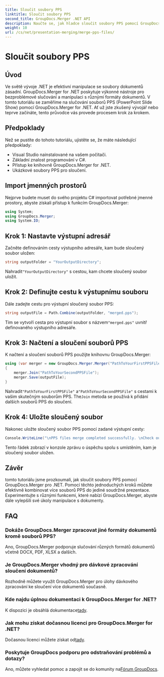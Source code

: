```yaml
---
title: Sloučit soubory PPS
linktitle: Sloučit soubory PPS
second_title: GroupDocs.Merger .NET API
description: Naučte se, jak hladce sloučit soubory PPS pomocí GroupDocs.Merger for .NET. Podrobný průvodce s příklady kódu. Vylepšete své dovednosti v manipulaci s dokumenty.
weight: 10
url: /cs/net/presentation-merging/merge-pps-files/
---
```


# Sloučit soubory PPS

## Úvod
Ve světě vývoje .NET je efektivní manipulace se soubory dokumentů zásadní. GroupDocs.Merger for .NET poskytuje výkonné nástroje pro bezproblémové slučování a manipulaci s různými formáty dokumentů. V tomto tutoriálu se zaměříme na slučování souborů PPS (PowerPoint Slide Show) pomocí GroupDocs.Merger for .NET. Ať už jste zkušený vývojář nebo teprve začínáte, tento průvodce vás provede procesem krok za krokem.
## Předpoklady
Než se pustíte do tohoto tutoriálu, ujistěte se, že máte následující předpoklady:
- Visual Studio nainstalované na vašem počítači.
- Základní znalost programování v C#.
- Přístup ke knihovně GroupDocs.Merger for .NET.
- Ukázkové soubory PPS pro sloučení.

## Import jmenných prostorů
Nejprve budete muset do svého projektu C# importovat potřebné jmenné prostory, abyste získali přístup k funkcím GroupDocs.Merger:
```csharp
using System; 
using GroupDocs.Merger;
using System.IO;
```
## Krok 1: Nastavte výstupní adresář
Začněte definováním cesty výstupního adresáře, kam bude sloučený soubor uložen:
```csharp
string outputFolder = "YourOutputDirectory";
```
 Nahradit`"YourOutputDirectory"` s cestou, kam chcete sloučený soubor uložit.
## Krok 2: Definujte cestu k výstupnímu souboru
Dále zadejte cestu pro výstupní sloučený soubor PPS:
```csharp
string outputFile = Path.Combine(outputFolder, "merged.pps");
```
 Tím se vytvoří cesta pro výstupní soubor s názvem`"merged.pps"` uvnitř definovaného výstupního adresáře.
## Krok 3: Načtení a sloučení souborů PPS
K načtení a sloučení souborů PPS použijte knihovnu GroupDocs.Merger:
```csharp
using (var merger = new GroupDocs.Merger.Merger("PathToYourFirstPPSFile"))
{
    merger.Join("PathToYourSecondPPSFile");
    merger.Save(outputFile);
}
```
 Nahradit`"PathToYourFirstPPSFile"` a`"PathToYourSecondPPSFile"` s cestami k vašim skutečným souborům PPS. The`Join` metoda se používá k přidání dalších souborů PPS do sloučení.
## Krok 4: Uložte sloučený soubor
Nakonec uložte sloučený soubor PPS pomocí zadané výstupní cesty:
```csharp
Console.WriteLine("\nPPS files merge completed successfully. \nCheck output in {0}", outputFolder);
```
Tento řádek zobrazí v konzole zprávu o úspěchu spolu s umístěním, kam je sloučený soubor uložen.

## Závěr
tomto tutoriálu jsme prozkoumali, jak sloučit soubory PPS pomocí GroupDocs.Merger pro .NET. Pomocí těchto jednoduchých kroků můžete efektivně kombinovat více souborů PPS do jediné soudržné prezentace. Experimentujte s různými funkcemi, které nabízí GroupDocs.Merger, abyste dále vylepšili své úkoly manipulace s dokumenty.

## FAQ
### Dokáže GroupDocs.Merger zpracovat jiné formáty dokumentů kromě souborů PPS?
Ano, GroupDocs.Merger podporuje slučování různých formátů dokumentů včetně DOCX, PDF, XLSX a dalších.
### Je GroupDocs.Merger vhodný pro dávkové zpracování sloučení dokumentů?
Rozhodně můžete využít GroupDocs.Merger pro úlohy dávkového zpracování ke sloučení více dokumentů současně.
### Kde najdu úplnou dokumentaci k GroupDocs.Merger for .NET?
 K dispozici je obsáhlá dokumentace[tady](https://tutorials.groupdocs.com/merger/net/).
### Jak mohu získat dočasnou licenci pro GroupDocs.Merger for .NET?
 Dočasnou licenci můžete získat od[tady](https://purchase.groupdocs.com/temporary-license/).
### Poskytuje GroupDocs podporu pro odstraňování problémů a dotazy?
Ano, můžete vyhledat pomoc a zapojit se do komunity na[Fórum GroupDocs](https://forum.groupdocs.com/c/merger/32).